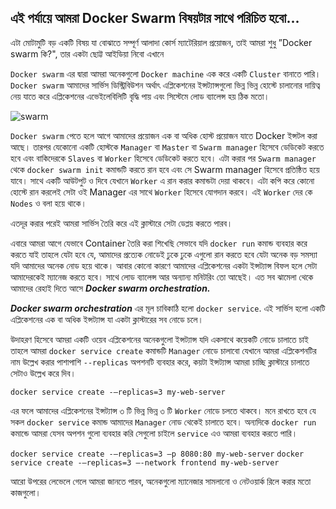 এই পর্যায়ে আমরা Docker Swarm বিষয়টার সাথে পরিচিত হবো...
---
 এটা মোটামুটি বড় একটি বিষয় যা বোঝাতে সম্পূর্ণ আলাদা কোর্স ম্যাটেরিয়াল প্রয়োজন, তাই আমরা শুধু ”Docker swarm কি?", তার একটা ছোট্ট আইডিয়া নিবো এখানে

```Docker swarm``` এর দ্বারা আমরা অনেকগুলো ```Docker machine``` এক করে একটি ```Cluster``` বানাতে পারি। ```Docker swarm``` আমাদের সার্ভিস ডিস্ট্রিবিউশন অর্থাৎ এপ্লিকেশনের ইন্সট্যান্সগুলো ভিন্ন ভিন্ন হোস্টে চালানোর দায়িত্ব নেয় যাতে করে এপ্লিকেশনের এভেইলেবিলিটি বৃদ্ধি পায় এবং সিস্টেমে লোড ব্যালেন্স হয় ঠিক মতো। 

![swarm](/Docker-advance-introduction/swarm.png)

```Docker swarm``` পেতে হলে আগে আমাদের প্রয়োজন এক বা অধিক হোস্ট প্রয়োজন যাতে Docker ইন্সটল করা আছে। তারপর যেকোনো একটি হোস্টকে ```Manager``` বা ```Master``` বা ```Swarm manager``` হিসেবে ডেডিকেট করতে হবে এবং বাকিদেরকে ```Slaves``` বা ```Worker``` হিসেবে ডেডিকেট করতে হবে। এটা করার পর ```Swarm manager``` থেকে ```docker swarm init``` কমান্ডটি করতে রান হবে এবং সে Swarm manager হিসেবে প্রতিষ্ঠিত হয়ে যাবে। সাথে একটি আউটপুট ও দিবে যেখানে ```Worker``` এ রান করার কমান্ডটা দেয়া থাকবে। এটা কপি করে কোনো হোস্টে রান করলেই সেটা ওই Manager এর সাথে ```Worker``` হিসেবে যোগদান করবে। এই ```Worker``` দের কে ```Nodes``` ও বলা হয়ে থাকে।

এতদূর করার পরেই আমরা সার্ভিস তৈরি করে এই ক্লাস্টারে সেটা ডেপ্লয় করতে পারব। 

এবারে আমরা আগে যেভাবে Container তৈরি করা শিখেছি সেভাবে যদি ```docker run``` কমান্ড ব্যবহার করে করতে যাই তাহলে যেটা হবে যে, আমাদের প্রত্যেক নোডেই ঢুকে ঢুকে এগুলো রান করতে হবে যেটা অনেক বড় সমস্যা যদি আমাদের অনেক নোড হয়ে থাকে। আবার কোনো কারণে আমাদের এপ্লিকেশনের একটা ইন্সট্যান্স বিফল হলে সেটা আমাদেরকেই ম্যানেজ করতে হবে। সাথে লোড ব্যালেন্স আর অন্যান্য মনিটরিং তো আছেই। এত সব ঝামেলা থেকে আমাদের রেহাই দিতে আসে ***Docker swarm orchestration.*** 

***Docker swarm orchestration*** এর মূল চাবিকাঠি হলো ```docker service```. এই সার্ভিস হলো একটি এপ্লিকেশনের এক বা অধিক ইন্সট্যান্স যা একটা ক্লাস্টারের সব নোডে চলে। 

উদাহরণ হিসেবে আমরা একটি ওয়েব এপ্লিকেশনের অনেকগুলো ইন্সট্যান্স যদি একসাথে কয়েকটি নোডে চালাতে চাই তাহলে আমরা ```docker service create``` কমান্ডটি ```Manager``` নোডে চালাবো যেখানে আমরা এপ্লিকেশনটির নাম উল্লেখ করার পাশাপাশি ```--replicas``` অপশনটি ব্যবহার করে, কয়টা ইন্সট্যান্স আমরা চাচ্ছি ক্লাস্টারে চালাতে সেটাও উল্লেখ করে দিব।

```docker service create -–replicas=3 my-web-server```

এর ফলে আমাদের এপ্লিকেশনের ইন্সট্যান্স ৩ টি ভিন্ন ভিন্ন ৩ টি ```Worker``` নোডে চলতে থাকবে। মনে রাখতে হবে যে সকল ```docker service``` কমান্ড আমাদের ```Manager``` নোড থেকেই চালাতে হবে। অন্যদিকে ```docker run``` কমান্ডে আমরা যেসব অপশন গুলো ব্যবহার করি সেগুলো চাইলে ```service``` এও আমরা ব্যবহার করতে পারি।

```docker service create -–replicas=3 –p 8080:80 my-web-server```
```docker service create -–replicas=3 –-network frontend my-web-server```

আরো উপরের লেভেলে গেলে আমরা জানতে পারব, অনেকগুলো ম্যানেজার সামলানো ও নেটওয়ার্ক রিলে করার মতো কাজগুলো।